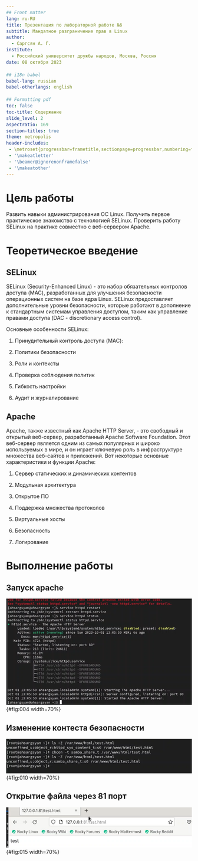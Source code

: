 ```yaml
---
## Front matter
lang: ru-RU
title: Презентация по лабораторной работе №6
subtitle: Мандатное разграничение прав в Linux
author:
  - Саргсян А. Г.
institute:
  - Российский университет дружбы народов, Москва, Россия
date: 08 октября 2023

## i18n babel
babel-lang: russian
babel-otherlangs: english

## Formatting pdf
toc: false
toc-title: Содержание
slide_level: 2
aspectratio: 169
section-titles: true
theme: metropolis
header-includes:
 - \metroset{progressbar=frametitle,sectionpage=progressbar,numbering=fraction}
 - '\makeatletter'
 - '\beamer@ignorenonframefalse'
 - '\makeatother'
---
```


# Цель работы

Развить навыки администрирования ОС Linux. Получить первое практическое знакомство с технологией SELinux.
Проверить работу SELinux на практике совместно с веб-сервером Apache.


# Теоретическое введение

## SELinux
SELinux (Security-Enhanced Linux) - это набор обязательных контролов доступа (MAC), разработанных для улучшения безопасности операционных систем на базе ядра Linux. SELinux предоставляет дополнительные уровни безопасности, которые работают в дополнение к стандартным системам управления доступом, таким как управление правами доступа (DAC - discretionary access control).

Основные особенности SELinux:

1. Принудительный контроль доступа (MAC):

2. Политики безопасности

3. Роли и контексты

4. Проверка соблюдения политик

5. Гибкость настройки

6. Аудит и журналирование


## Apache

Apache, также известный как Apache HTTP Server, - это свободный и открытый веб-сервер, разработанный Apache Software Foundation. Этот веб-сервер является одним из самых популярных и широко используемых в мире, и он играет ключевую роль в инфраструктуре множества веб-сайтов и приложений. Вот некоторые основные характеристики и функции Apache:

1. Сервер статических и динамических контентов

2. Модульная архитектура

3. Открытое ПО

4. Поддержка множества протоколов

5. Виртуальные хосты

6. Безопасность

7. Логирование

# Выполнение работы 

## Запуск apache

![Запуск apache](image/l6_4.png){#fig:004 width=70%}

## Изменение контеста безопасности

![Изменение контеста безопасности](image/l6_10.png){#fig:010 width=70%}

## Открытие файла через 81 порт

![Открытие файла](image/l6_15.png){#fig:015 width=70%}




